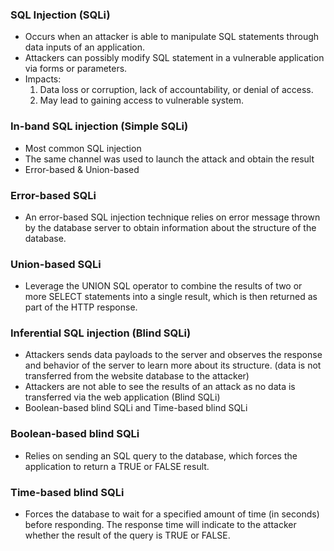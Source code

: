 ### SQL Injection  (SQLi)
- Occurs when an attacker is able to manipulate SQL statements through data inputs of an application.
- Attackers can possibly modify SQL statement in a vulnerable application via forms or parameters.
- Impacts:
	1. Data loss or corruption, lack of accountability, or denial of access.
	2. May lead to gaining access to vulnerable system.

### In-band SQL injection (Simple SQLi)
- Most common SQL injection 
- The same channel was used to launch the attack and obtain the result
- Error-based & Union-based

### Error-based SQLi
- An error-based SQL injection technique relies on error message thrown by the database server to obtain information about the structure of the database.

### Union-based SQLi
- Leverage the UNION SQL operator to combine the results of two or more SELECT statements into a single result, which is then returned as part of the HTTP response.

### Inferential SQL injection (Blind SQLi)
- Attackers sends data payloads to the server and observes the response and behavior of the server to learn more about its structure. (data is not transferred from the website database to the attacker)
- Attackers are not able to see the results of an attack as no data is transferred via the web application (Blind SQLi)
- Boolean-based blind SQLi and Time-based blind SQLi

### Boolean-based blind SQLi
- Relies on sending an SQL query to the database, which forces the application to return a TRUE or FALSE result.

### Time-based blind SQLi
- Forces the database to wait for a specified amount of time (in seconds) before responding. The response time will indicate to the attacker whether the result of the query is TRUE or FALSE.